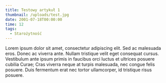 ```yaml
---
title: Testowy artykuł 1
thumbnail: /uploads/test.jpg
date: 2001-07-18T00:00:00
time: 12
tags:
  - Starożytność
---
```


Lorem ipsum dolor sit amet, consectetur adipiscing elit. Sed ac malesuada eros. Donec ac viverra ante. Nullam tristique velit eget consequat cursus. Vestibulum ante ipsum primis in faucibus orci luctus et ultrices posuere cubilia Curae; Cras viverra neque at turpis malesuada, nec congue felis posuere. Duis fermentum erat nec tortor ullamcorper, id tristique risus posuere.
